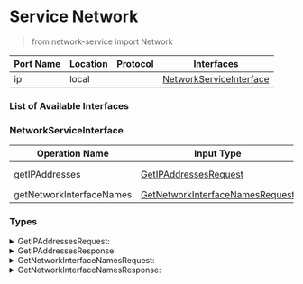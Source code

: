 <!-- markdownlint-disable -->
<!-- editorconfig-checker-disable -->
<!-- cSpell:disable -->

# Service Network

> from network-service import Network

| Port Name | Location | Protocol | Interfaces |
| --- | --- | --- | --- |
| ip | local | | <a href='#NetworkServiceInterface'>NetworkServiceInterface</a> |

### List of Available Interfaces

### NetworkServiceInterface

| Operation Name | Input Type | Output Type | Faults | Description |
| --- | --- | --- | --- | --- |
| getIPAddresses | <a href="#GetIPAddressesRequest">GetIPAddressesRequest</a> | <a href='#GetIPAddressesResponse'>GetIPAddressesResponse</a> | <details><summary>InterfaceNotFound</summary>undefined</details> |  |
| getNetworkInterfaceNames | <a href="#GetNetworkInterfaceNamesRequest">GetNetworkInterfaceNamesRequest</a> | <a href='#GetNetworkInterfaceNamesResponse'>GetNetworkInterfaceNamesResponse</a> | - |  |


### Types

<details>
<summary><span id="GetIPAddressesRequest">GetIPAddressesRequest: 
</span>
</summary>

##### Type Declaration
<pre>
void &#123;
&nbsp;&nbsp;interfaceName[1,1]: string // 
&#125;
</pre>
</details>
<details>
<summary><span id="GetIPAddressesResponse">GetIPAddressesResponse: 
</span>
</summary>

##### Type Declaration
<pre>
void &#123;
&nbsp;&nbsp;ip4[0,1]: string // 
&nbsp;&nbsp;ip6[0,1]: string // 
&#125;
</pre>
</details>
<details>
<summary><span id="GetNetworkInterfaceNamesRequest">GetNetworkInterfaceNamesRequest: 
</span>
</summary>

##### Type Declaration
<pre>
void
</pre>
</details>
<details>
<summary><span id="GetNetworkInterfaceNamesResponse">GetNetworkInterfaceNamesResponse: 
</span>
</summary>

##### Type Declaration
<pre>
void &#123;
&nbsp;&nbsp;interfaceName[0,1]: string &#123;
&nbsp;&nbsp;&nbsp;&nbsp;displayName[1,1]: string // 
&nbsp;&nbsp;&#125; // 
&#125;
</pre>
</details>

